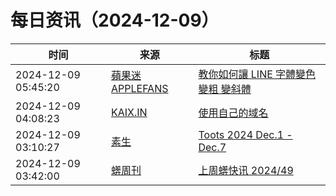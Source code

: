 ﻿# 每日资讯（2024-12-09）

|时间|来源|标题|
|---|---|---|
|2024-12-09 05:45:20|[蘋果迷 APPLEFANS](https://applefans.today/feed/)|[教你如何讓 LINE 字體變色 變粗 變斜體](https://applefans.today/2024-12-line-text-colors/)|
|2024-12-09 04:08:23|[KAIX.IN](https://kaix.in/feed/)|[使用自己的域名](https://kaix.in/2024/1209-own-your-domain/)|
|2024-12-09 03:10:27|[素生](http://z.arlmy.me/atom.xml)|[Toots 2024 Dec.1 - Dec.7](http://z.arlmy.me/posts/MastodonArchives/2024/MastodonTootsArchives_20241207/)|
|2024-12-09 03:42:00|[蠎周刊](https://weekly.pychina.org/feeds/all.atom.xml)|[上周蠎快讯 2024/49](https://weekly.pychina.org/pyrecap/pyrw-2449.html)|
